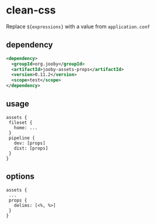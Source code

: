 # clean-css

Replace ```${expressions}``` with a value from ```application.conf```

## dependency

```xml
<dependency>
  <groupId>org.jooby</groupId>
  <artifactId>jooby-assets-props</artifactId>
  <version>0.11.2</version>
  <scope>test</scope>
</dependency>
```

## usage

```
assets {
 fileset {
   home: ...
 }
 pipeline {
   dev: [props]
   dist: [props]
 }
}
```

## options

```
assets {
 ...
 props {
   delims: [<%, %>]
 }
}
```
